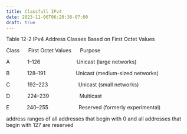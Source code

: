 ```yaml
---
title: Classfull IPv4
date: 2023-11-06T06:20:36-07:00
draft: true
---
```


Table 12-2 IPv4 Address Classes Based on First Octet Values

Class      First Octet Values      Purpose

A            1–126                         Unicast (large networks)

B            128–191                     Unicast (medium-sized networks)

C            192–223                     Unicast (small networks)

D            224–239                     Multicast

E            240–255                     Reserved (formerly experimental)

address ranges of all addresses that begin with 0 and all addresses that begin with 127 are reserved
